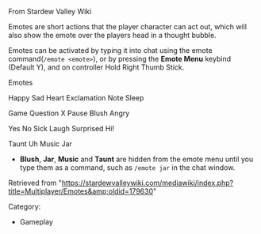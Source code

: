 From Stardew Valley Wiki

Emotes are short actions that the player character can act out, which will also show the emote over the players head in a thought bubble.

Emotes can be activated by typing it into chat using the emote command(`/emote <emote>`), or by pressing the **Emote Menu** keybind (Default Y), and on controller Hold Right Thumb Stick.

Emotes

Happy Sad Heart Exclamation Note Sleep

Game Question X Pause Blush Angry

Yes No Sick Laugh Surprised Hi!

Taunt Uh Music Jar

- **Blush**, **Jar**, **Music** and **Taunt** are hidden from the emote menu until you type them as a command, such as `/emote jar` in the chat window.

Retrieved from "https://stardewvalleywiki.com/mediawiki/index.php?title=Multiplayer/Emotes&amp;oldid=179630"

Category:

- Gameplay